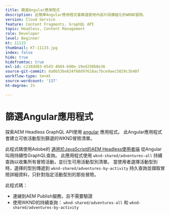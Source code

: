```yaml
---
title: 篩選Angular應用程式
description: 此簡單Angular應用程式會篩選使用內容片段模組化的WKND冒險。
version: Cloud Service
feature: Content Fragments, GraphQL API
topic: Headless, Content Management
role: Developer
level: Beginner
kt: 11133
thumbnail: KT-11133.jpg
index: false
hide: true
hidefromtoc: true
exl-id: c238dd83-65d3-4b04-b90e-19ed250b8e36
source-git-commit: da0b536e824f68d97618ac7bce9aec5829c3b48f
workflow-type: tm+mt
source-wordcount: '137'
ht-degree: 1%

---
```


# 篩選Angular應用程式

探索AEM Headless GraphQL API使用 [angular](https://angular.io/) 應用程式。 此Angular應用程式會建立可依活動型別篩選的WKND冒險清單。

此程式碼使用Adobe的 [適用於JavaScript的AEM Headless使用者端](https://github.com/adobe/aem-headless-client-js/blob/main/api-reference.md) 從Angular叫用持續性GraphQL查詢。 此應用程式使用 `wknd-shared/adventures-all` 持續查詢以收集所有冒險活動，並衍生可用活動型別清單。 當使用者選擇活動型別時，選擇的型別傳遞到 `wknd-shared/adventures-by-activity` 持久查詢並擷取冒險詳細資料，只針對指定活動型別的那些冒險。

此程式碼：

+ 連線到AEM Publish服務，且不需要驗證
+ 使用WKND的持續查詢： `wknd-shared/adventures-all` 和 `wknd-shared/adventures-by-activity`

